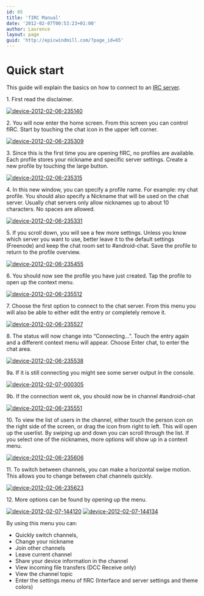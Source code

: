 ```yaml
---
id: 65
title: 'fIRC Manual'
date: '2012-02-07T00:53:23+01:00'
author: Laurence
layout: page
guid: 'http://epicwindmill.com/?page_id=65'
---
```


# Quick start

This guide will explain the basics on how to connect to an [IRC server](http://simple.wikipedia.org/wiki/Internet_Relay_Chat).

1\. First read the disclaimer.

[![](https://epicwindmill.com/wp-content/uploads/2012/02/device-2012-02-06-235140-180x300.png "device-2012-02-06-235140")](https://epicwindmill.com/wp-content/uploads/2012/02/device-2012-02-06-235140.png)

2\. You will now enter the home screen. From this screen you can control fIRC. Start by touching the chat icon in the upper left corner.

[![](https://epicwindmill.com/wp-content/uploads/2012/02/device-2012-02-06-235309-180x300.png "device-2012-02-06-235309")](https://epicwindmill.com/wp-content/uploads/2012/02/device-2012-02-06-235309.png)

3\. Since this is the first time you are opening fIRC, no profiles are available. Each profile stores your nickname and specific server settings. Create a new profile by touching the large button.

[![](https://epicwindmill.com/wp-content/uploads/2012/02/device-2012-02-06-235315-180x300.png "device-2012-02-06-235315")](https://epicwindmill.com/wp-content/uploads/2012/02/device-2012-02-06-235315.png)

4\. In this new window, you can specify a profile name. For example: my chat profile. You should also specify a Nickname that will be used on the chat server. Usually chat servers only allow nicknames up to about 10 characters. No spaces are allowed.

[![](https://epicwindmill.com/wp-content/uploads/2012/02/device-2012-02-06-235331-180x300.png "device-2012-02-06-235331")](https://epicwindmill.com/wp-content/uploads/2012/02/device-2012-02-06-235331.png)

5\. If you scroll down, you will see a few more settings. Unless you know which server you want to use, better leave it to the default settings (Freenode) and keep the chat room set to #android-chat. Save the profile to return to the profile overview.

[![](https://epicwindmill.com/wp-content/uploads/2012/02/device-2012-02-06-235455-180x300.png "device-2012-02-06-235455")](https://epicwindmill.com/wp-content/uploads/2012/02/device-2012-02-06-235455.png)

6\. You should now see the profile you have just created. Tap the profile to open up the context menu.

[![](https://epicwindmill.com/wp-content/uploads/2012/02/device-2012-02-06-235512-180x300.png "device-2012-02-06-235512")](https://epicwindmill.com/wp-content/uploads/2012/02/device-2012-02-06-235512.png)

7\. Choose the first option to connect to the chat server. From this menu you will also be able to either edit the entry or completely remove it.

[![](https://epicwindmill.com/wp-content/uploads/2012/02/device-2012-02-06-235527-180x300.png "device-2012-02-06-235527")](https://epicwindmill.com/wp-content/uploads/2012/02/device-2012-02-06-235527.png)

8\. The status will now change into “Connecting…”. Touch the entry again and a different context menu will appear. Choose Enter chat, to enter the chat area.

[![](https://epicwindmill.com/wp-content/uploads/2012/02/device-2012-02-06-235538-180x300.png "device-2012-02-06-235538")](https://epicwindmill.com/wp-content/uploads/2012/02/device-2012-02-06-235538.png)

9a. If it is still connecting you might see some server output in the console.

[![](https://epicwindmill.com/wp-content/uploads/2012/02/device-2012-02-07-000305-180x300.png "device-2012-02-07-000305")](https://epicwindmill.com/wp-content/uploads/2012/02/device-2012-02-07-000305.png)

9b. If the connection went ok, you should now be in channel #android-chat

[![](https://epicwindmill.com/wp-content/uploads/2012/02/device-2012-02-06-235551-180x300.png "device-2012-02-06-235551")](https://epicwindmill.com/wp-content/uploads/2012/02/device-2012-02-06-235551.png)

10\. To view the list of users in the channel, either touch the person icon on the right side of the screen, or drag the icon from right to left. This will open up the userlist. By swiping up and down you can scroll through the list. If you select one of the nicknames, more options will show up in a context menu.

[![](https://epicwindmill.com/wp-content/uploads/2012/02/device-2012-02-06-235606-180x300.png "device-2012-02-06-235606")](https://epicwindmill.com/wp-content/uploads/2012/02/device-2012-02-06-235606.png)

11\. To switch between channels, you can make a horizontal swipe motion. This allows you to change between chat channels quickly.

[![](https://epicwindmill.com/wp-content/uploads/2012/02/device-2012-02-06-235623-180x300.png "device-2012-02-06-235623")](https://epicwindmill.com/wp-content/uploads/2012/02/device-2012-02-06-235623.png)

12\. More options can be found by opening up the menu.

[![](https://epicwindmill.com/wp-content/uploads/2012/02/device-2012-02-07-144120-180x300.png "device-2012-02-07-144120")](https://epicwindmill.com/wp-content/uploads/2012/02/device-2012-02-07-144120.png) [![](https://epicwindmill.com/wp-content/uploads/2012/02/device-2012-02-07-144134-180x300.png "device-2012-02-07-144134")](https://epicwindmill.com/wp-content/uploads/2012/02/device-2012-02-07-144134.png)

By using this menu you can:

- Quickly switch channels,
- Change your nickname
- Join other channels
- Leave current channel
- Share your device information in the channel
- View incoming file transfers (DCC Receive only)
- View the channel topic
- Enter the settings menu of fIRC (Interface and server settings and theme colors)